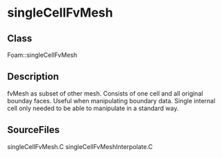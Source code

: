 # singleCellFvMesh 
## Class
Foam::singleCellFvMesh

## Description
fvMesh as subset of other mesh. Consists of one cell and all original
bounday faces. Useful when manipulating boundary data. Single internal
cell only needed to be able to manipulate in a standard way.

## SourceFiles
singleCellFvMesh.C
singleCellFvMeshInterpolate.C

